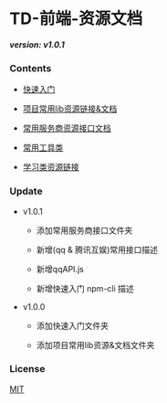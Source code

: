TD-前端-资源文档
========

***version: v1.0.1***

### Contents ###

* [快速入门](快速入门/)

* [项目常用lib资源链接&文档](项目常用lib资源链接&文档/)

* [常用服务商资源接口文档](常用服务商资源接口文档/)

* [常用工具类](常用工具类/)

* [学习类资源链接](学习类资源链接/)

### Update ###

* v1.0.1
  
  - 添加常用服务商接口文件夹

  - 新增(qq & 腾讯互娱)常用接口描述

  - 新增qqAPI.js

  - 新增快速入门 npm-cli 描述

* v1.0.0

  - 添加快速入门文件夹

  - 添加项目常用lib资源&文档文件夹  

### License ###

[MIT](https://opensource.org/licenses/MIT)